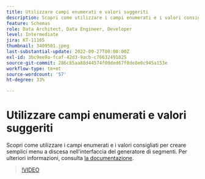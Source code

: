 ```yaml
---
title: Utilizzare campi enumerati e valori suggeriti
description: Scopri come utilizzare i campi enumerati e i valori consigliati per creare semplici menu a discesa nell’interfaccia del generatore di segmenti.
feature: Schemas
role: Data Architect, Data Engineer, Developer
level: Intermediate
jira: KT-11165
thumbnail: 3409501.jpeg
last-substantial-update: 2022-09-27T00:00:00Z
exl-id: 3bc9ee9a-fcaf-42d3-9acb-c76632491825
source-git-commit: 286c85aa88d44574f00ded67f0de8e0c945a153e
workflow-type: tm+mt
source-wordcount: '57'
ht-degree: 33%

---
```


# Utilizzare campi enumerati e valori suggeriti

Scopri come utilizzare i campi enumerati e i valori consigliati per creare semplici menu a discesa nell’interfaccia del generatore di segmenti. Per ulteriori informazioni, consulta [la documentazione](https://experienceleague.adobe.com/docs/experience-platform/xdm/ui/fields/enum.html?lang=it).

>[!VIDEO](https://video.tv.adobe.com/v/3409501/?learn=on&enablevpops)
